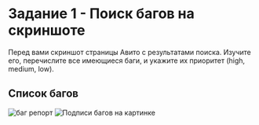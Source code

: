 # Задание 1 - Поиск багов на скриншоте 
Перед вами скриншот страницы Авито с результатами поиска. Изучите его, перечислите все имеющиеся баги, и укажите их приоритет (high, medium, low).

## Список багов
![баг репорт](https://github.com/user-attachments/assets/1440dda5-9738-4f05-921c-0685f046a323)
![Подписи багов на картинке](https://github.com/user-attachments/assets/dcf3ca07-6398-4d42-8352-f2e33b0b8b28)
